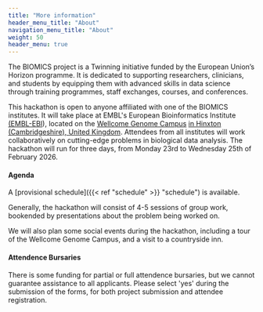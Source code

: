 ```yaml
---
title: "More information"
header_menu_title: "About"
navigation_menu_title: "About"
weight: 50
header_menu: true
---
```


The BIOMICS project is a Twinning initiative funded by the European Union’s Horizon programme. It is dedicated to supporting researchers, clinicians, and students by equipping them with advanced skills in data science through training programmes, staff exchanges, courses, and conferences.

This hackathon is open to anyone affiliated with one of the BIOMICS institutes. It will take place at EMBL's European Bioinformatics Institute [(EMBL-EBI](https://www.ebi.ac.uk/)), located on the [Wellcome Genome Campus](https://www.wellcomegenomecampus.org/) [in Hinxton (Cambridgeshire), United Kingdom](https://www.openstreetmap.org/#map=16/52.07867/0.18460). Attendees from all institutes will work collaboratively on cutting-edge problems in biological data analysis. The hackathon will run for three days, from Monday 23rd to Wednesday 25th of February 2026.


#### Agenda
A [provisional schedule]({{< ref "schedule" >}} "schedule") is available.

Generally, the hackathon will consist of 4-5 sessions of group work, bookended by presentations about the problem being worked on.

We will also plan some social events during the hackathon, including a tour of the Wellcome Genome Campus, and a visit to a countryside inn.

#### Attendence Bursaries
There is some funding for partial or full attendence bursaries, but we cannot guarantee assistance to all applicants. 
Please select 'yes' during the submission of the forms, for both project submission and attendee registration. 

